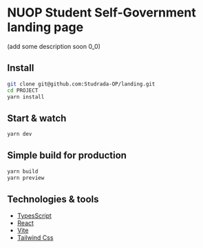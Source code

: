 # NUOP Student Self-Government landing page

(add some description soon 0_0)

## Install

```bash
git clone git@github.com:Studrada-OP/landing.git
cd PROJECT
yarn install
```

## Start & watch

```bash
yarn dev
```

## Simple build for production

```bash
yarn build
yarn preview
```

## Technologies & tools

- [TypesScript](https://www.typescriptlang.org/)
- [React](https://react.dev/)
- [Vite](https://vitejs.dev/)
- [Tailwind Css](https://tailwindcss.com/)
